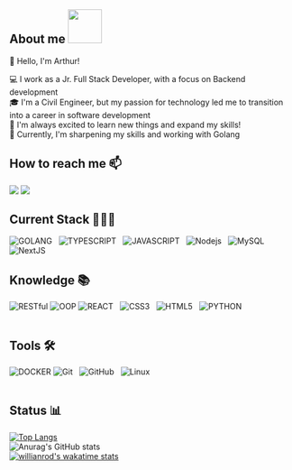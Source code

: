 <!--
**hubarthurcoelho/hubarthurcoelho** is a ✨ _special_ ✨ repository because its `README.md` (this file) appears on your GitHub profile.

Here are some ideas to get you started:

- 🔭 I’m currently working on ...
- 🌱 I’m currently learning ...
- 👯 I’m looking to collaborate on ...
- 🤔 I’m looking for help with ...
- 💬 Ask me about ...
- 📫 How to reach me: ...
- 😄 Pronouns: ...
- ⚡ Fun fact: ...
-->
## About me <img src="https://drive.google.com/uc?id=1TZ-9p389-5Y-LuKTueeq6JjtDkiN6vXA" width="60">
👋 Hello, I'm Arthur!

💻 I work as a Jr. Full Stack Developer, with a focus on Backend development<br>
🎓 I'm a Civil Engineer, but my passion for technology led me to transition into a career in software development<br>
💬 I'm always excited to learn new things and expand my skills!<br>
🌱 Currently, I'm sharpening my skills and working with Golang 

## How to reach me 📫
<a href="https://www.yourportfolio.com/" target="_blank"><img src="https://img.shields.io/badge/My_Portfolio-000000?style=for-the-badge&logo=google-chrome&logoColor=white"></a>
<a href="https://www.linkedin.com/in/arthurccoelho/" target="_blank"><img src="https://img.shields.io/badge/Linkedin-323330?style=for-the-badge&logo=linkedin&logoColor=blue"></a>



## Current Stack 👨🏻‍💻
![GOLANG](https://img.shields.io/badge/Go-00ADD8?style=for-the-badge&logo=go&logoColor=white) &nbsp;
![TYPESCRIPT](https://img.shields.io/badge/TypeScript-007ACC?style=for-the-badge&logo=typescript&logoColor=white) &nbsp;
![JAVASCRIPT](https://img.shields.io/badge/JavaScript-323330?style=for-the-badge&logo=javascript&logoColor=F7DF1E) &nbsp;
![Nodejs](https://img.shields.io/badge/-Nodejs-black?style=for-the-badge&logo=Node.js) &nbsp;
![MySQL](https://img.shields.io/badge/MySQL-4479A1?style=for-the-badge&logo=mysql&logoColor=white)
![NextJS](https://img.shields.io/badge/-NextJs-black?style=for-the-badge&logo=next.js) &nbsp;
<br>

## Knowledge 📚
![RESTful](https://img.shields.io/badge/RESTful-API-008080?style=for-the-badge)
![OOP](https://img.shields.io/badge/OOP-Object--Oriented%20Programming-blueviolet?style=for-the-badge)
![REACT](https://img.shields.io/badge/React-20232A?style=for-the-badge&logo=react&logoColor=61DAFB) &nbsp;
![CSS3](https://img.shields.io/badge/CSS3-1572B6?style=for-the-badge&logo=css3&logoColor=white) &nbsp;
![HTML5](https://img.shields.io/badge/HTML5-E34F26?style=for-the-badge&logo=html5&logoColor=white) &nbsp;
![PYTHON](https://img.shields.io/badge/Python-3776AB?style=for-the-badge&logo=python&logoColor=white)
<br>
<br>

## Tools 🛠️
![DOCKER](https://img.shields.io/badge/Docker-2496ED?style=for-the-badge&logo=docker&logoColor=white)
![Git](https://img.shields.io/badge/-git-black?style=for-the-badge&logo=Git) &nbsp;
![GitHub](https://img.shields.io/badge/github-%23121011.svg?logo=github&logoColor=white&style=for-the-badge) &nbsp;
![Linux](https://img.shields.io/badge/-Linux-16C60C?style=for-the-badge&logo=linux&logoColor=white) &nbsp;
<br>
<br>

## Status 📊
[![Top Langs](https://github-readme-stats.vercel.app/api/top-langs/?username=hubarthurcoelho&layout=compact&theme=highcontrast)](https://github.com/anuraghazra/github-readme-stats)
<br>
![Anurag's GitHub stats](https://github-readme-stats.vercel.app/api?username=hubarthurcoelho&show_icons=true&theme=highcontrast)
<br>
[![willianrod's wakatime stats](https://github-readme-stats.vercel.app/api/wakatime?username=hubarthurcoelho&custom_title=Coding%20Activity%20since%20Jul%202022&hide=text,XML,Other&theme=highcontrast&layout=compact&/last_year)](https://github.com/anuraghazra/github-readme-stats)
